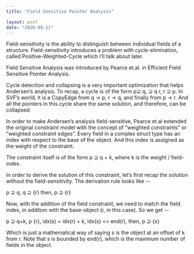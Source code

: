 ```yaml
---
title: "Field Sensitive Pointer Analysis"

layout: post
date: "2020-09-21"
---
```


Field-sensitivity is the ability to distinguish between individual fields of a structure. Field-sensitivity introduces a problem with cycle-elimination, called Positive-Weighted-Cycle which I’ll talk about later. 

Field Sensitive Analysis was introduced by Pearce et.al. in Efficient Field Sensitive Pointer Analysis. 

Cycle detection and collapsing is a very important optimization that helps Andersen’s analysis. To recap, a cycle is of the form p⊇ q, ⊇ q r, r ⊇ p. In SVF’s world, it is a CopyEdge from q → p, r → q, and finally from p → r. And all the pointers in this cycle share the same solution, and therefore, can be collapsed.  
  
In order to make Andersen’s analysis field-sensitive, Pearce et.al extended the original constraint model with the concept of “weighted constraints” or “weighted constraint edges”. Every field in a complex struct type has an index with respect to the base of the object. And this index is assigned as the weight of the constraint. 

The constraint itself is of the form p ⊇ q + k, where k is the weight / field-index. 

In order to derive the solution of this constraint, let’s first recap the solution without the field-sensitivity. The derivation rule looks like --

p ⊇ q, q ⊇ {r} then, p ⊇ {r}  
  
Now, with the addition of the field constraint, we need to match the field index, in addition with the base-object (r, in this case). So we get --

p ⊇ q+k, p {r}, idx(s) = idx(r) + k, idx(s) <= end(r), then, p ⊇ {s}

Which is just a mathematical way of saying s is the object at an offset of k from r. Note that s is bounded by end(r), which is the maximum number of fields in the object.
